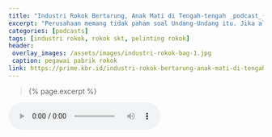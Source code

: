 ```yaml
---
title: "Industri Rokok Bertarung, Anak Mati di Tengah-tengah _podcast_{:.fa fa-podcast}"
excerpt: "Perusahaan memang tidak paham soal Undang-Undang itu. Jika alasannya untuk membantu perekonomian warga sekitar, tidak harus dengan mempekerjaan anak."
categories: [podcasts]
tags: [industri rokok, rokok skt, pelinting rokok]
header:
 overlay_images: /assets/images/industri-rokok-bag-1.jpg
 caption: pegawai pabrik rokok
link: https://prime.kbr.id/industri-rokok-bertarung-anak-mati-di-tengah-tengah
---
```


> {% page.excerpt %}

<audio controls>
<source src="/assets/podcasts/industri-rokok-bag-2.mp3" type="audio/mpeg" />
Your browser does not support the audio element.
</audio>

